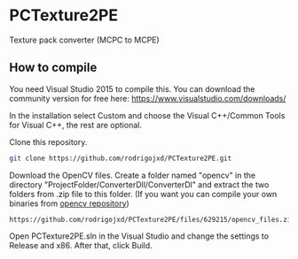 # PCTexture2PE

Texture pack converter (MCPC to MCPE)

## How to compile

You need Visual Studio 2015 to compile this. You can download the community version for free here: https://www.visualstudio.com/downloads/

In the installation select Custom and choose the Visual C++/Common Tools for Visual C++, the rest are optional.

Clone this repository.

```sh
git clone https://github.com/rodrigojxd/PCTexture2PE.git
```

Download the OpenCV files. Create a folder named "opencv" in the directory "ProjectFolder/ConverterDll/ConverterDl" and extract the two folders from .zip file to this folder.
(If you want you can compile your own binaries from [opencv repository](https://github.com/opencv/opencv))

```
https://github.com/rodrigojxd/PCTexture2PE/files/629215/opencv_files.zip
```

Open PCTexture2PE.sln in the Visual Studio and change the settings to Release and x86. After that, click Build.
